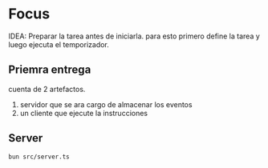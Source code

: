 # Focus

IDEA: Preparar la tarea antes de iniciarla. para esto primero define la tarea y luego ejecuta el temporizador.

## Priemra entrega

cuenta de 2 artefactos.

1. servidor que se ara cargo de almacenar los eventos
2. un cliente que ejecute la instrucciones

## Server

```
bun src/server.ts
```
